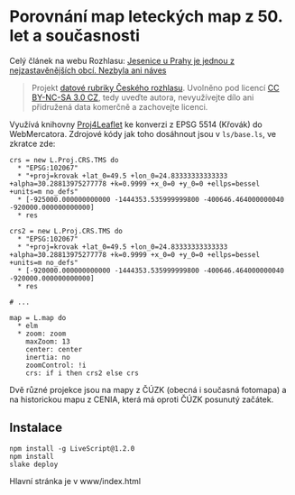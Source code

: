 # Porovnání map leteckých map z 50. let a současnosti

Celý článek na webu Rozhlasu: [Jesenice u Prahy je jednou z nejzastavěnějších obcí. Nezbyla ani náves](http://www.rozhlas.cz/zpravy/data/_zprava/jesenice-u-prahy-je-jednou-z-nejzastavenejsich-obci-nezbyla-ani-naves--1422901)

> Projekt [datové rubriky Českého rozhlasu](http://www.rozhlas.cz/zpravy/data/). Uvolněno pod licencí [CC BY-NC-SA 3.0 CZ](http://creativecommons.org/licenses/by-nc-sa/3.0/cz/), tedy uveďte autora, nevyužívejte dílo ani přidružená data komerčně a zachovejte licenci.

Využívá knihovny [Proj4Leaflet](https://github.com/kartena/Proj4Leaflet) ke konverzi z EPSG 5514 (Křovák) do WebMercatora. Zdrojové kódy jak toho dosáhnout jsou v `ls/base.ls`, ve zkratce zde:
```LiveScript
crs = new L.Proj.CRS.TMS do
  * "EPSG:102067"
  * "+proj=krovak +lat_0=49.5 +lon_0=24.83333333333333 +alpha=30.28813975277778 +k=0.9999 +x_0=0 +y_0=0 +ellps=bessel +units=m no_defs"
  * [-925000.000000000000 -1444353.535999999800 -400646.464000000040 -920000.000000000000]
  * res

crs2 = new L.Proj.CRS.TMS do
  * "EPSG:102067"
  * "+proj=krovak +lat_0=49.5 +lon_0=24.83333333333333 +alpha=30.28813975277778 +k=0.9999 +x_0=0 +y_0=0 +ellps=bessel +units=m no_defs"
  * [-920000.000000000000 -1444353.535999999800 -400646.464000000040 -920000.000000000000]
  * res

# ...

map = L.map do
  * elm
  * zoom: zoom
    maxZoom: 13
    center: center
    inertia: no
    zoomControl: !i
    crs: if i then crs2 else crs
```

Dvě různé projekce jsou na mapy z ČÚZK (obecná i současná fotomapa) a na historickou mapu z CENIA, která má oproti ČÚZK posunutý začátek.

## Instalace

    npm install -g LiveScript@1.2.0
    npm install
    slake deploy

Hlavní stránka je v www/index.html
